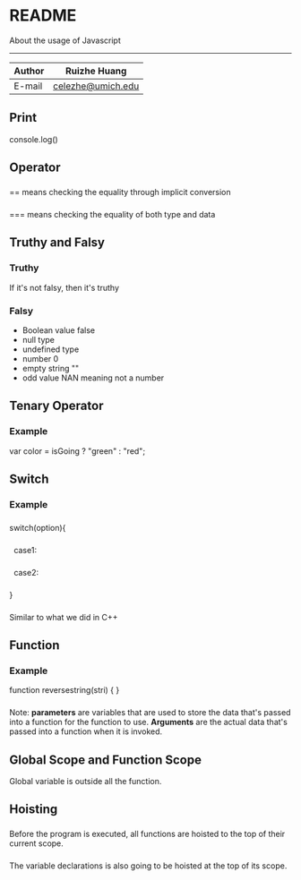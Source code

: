 README
===========================
About the usage of Javascript

****
	
|Author|Ruizhe Huang|
|---|---
|E-mail|celezhe@umich.edu

## Print
console.log()

## Operator

###
== means checking the equality through implicit conversion
###
=== means checking the equality of both type and data

## Truthy and Falsy
### Truthy
If it's not falsy, then it's truthy
### Falsy

* Boolean value false
* null type
* undefined type
* number 0
* empty string ""
* odd value NAN meaning not a number

## Tenary Operator
### Example
var color = isGoing ? "green" : "red";

## Switch
### Example
###
switch(option){
###
    case1:
###
    case2:
###
}
###
Similar to what we did in C++


## Function
### Example
function reversestring(stri) {
}

###
Note: **parameters** are variables that are used to store the data that's passed into a function for the function to use. **Arguments** are the actual data that's passed into a function when it is invoked.

## Global Scope and Function Scope
Global variable is outside all the function.

## Hoisting
###
Before the program is executed, all functions are hoisted to the top of their current scope.
###
The variable declarations is also going to be hoisted at the top of its scope.
